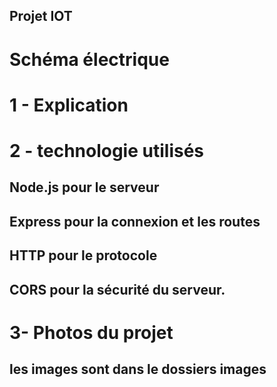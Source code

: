 ## Projet IOT 

# Schéma électrique 


# 1 - Explication

##

# 2 - technologie utilisés

## Node.js pour le serveur
## Express pour la connexion et les routes 
## HTTP pour le protocole 
## CORS pour la sécurité du serveur.


# 3- Photos du projet 

## les images sont dans le dossiers images


